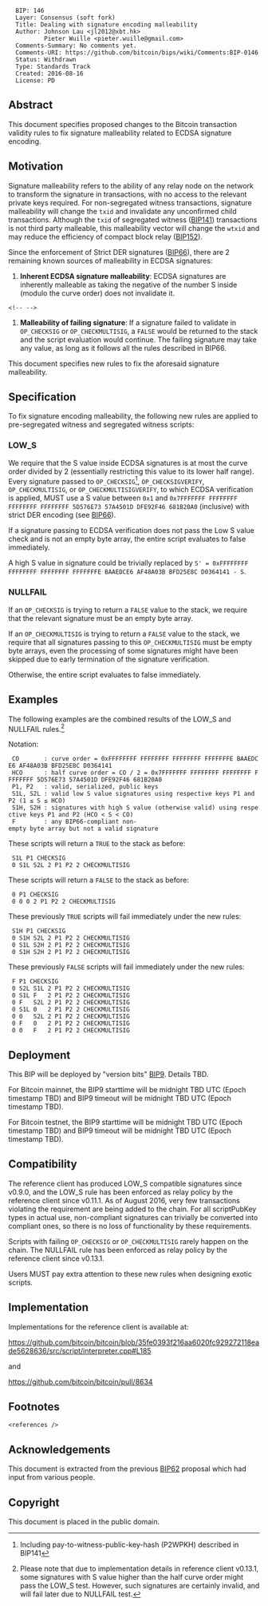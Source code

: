       BIP: 146
      Layer: Consensus (soft fork)
      Title: Dealing with signature encoding malleability
      Author: Johnson Lau <jl2012@xbt.hk>
              Pieter Wuille <pieter.wuille@gmail.com>
      Comments-Summary: No comments yet.
      Comments-URI: https://github.com/bitcoin/bips/wiki/Comments:BIP-0146
      Status: Withdrawn
      Type: Standards Track
      Created: 2016-08-16
      License: PD

## Abstract

This document specifies proposed changes to the Bitcoin transaction
validity rules to fix signature malleability related to ECDSA signature
encoding.

## Motivation

Signature malleability refers to the ability of any relay node on the
network to transform the signature in transactions, with no access to
the relevant private keys required. For non-segregated witness
transactions, signature malleability will change the `txid` and
invalidate any unconfirmed child transactions. Although the `txid` of
segregated witness
([BIP141](https://github.com/bitcoin/bips/blob/master/bip-0141.mediawiki))
transactions is not third party malleable, this malleability vector will
change the `wtxid` and may reduce the efficiency of compact block relay
([BIP152](https://github.com/bitcoin/bips/blob/master/bip-0152.mediawiki)).

Since the enforcement of Strict DER signatures
([BIP66](https://github.com/bitcoin/bips/blob/master/bip-0066.mediawiki)),
there are 2 remaining known sources of malleability in ECDSA signatures:

1.  **Inherent ECDSA signature malleability**: ECDSA signatures are
    inherently malleable as taking the negative of the number S inside
    (modulo the curve order) does not invalidate it.

```{=html}
<!-- -->
```
1.  **Malleability of failing signature**: If a signature failed to
    validate in `OP_CHECKSIG` or `OP_CHECKMULTISIG`, a `FALSE` would be
    returned to the stack and the script evaluation would continue. The
    failing signature may take any value, as long as it follows all the
    rules described in BIP66.

This document specifies new rules to fix the aforesaid signature
malleability.

## Specification

To fix signature encoding malleability, the following new rules are
applied to pre-segregated witness and segregated witness scripts:

### LOW_S

We require that the S value inside ECDSA signatures is at most the curve
order divided by 2 (essentially restricting this value to its lower half
range). Every signature passed to `OP_CHECKSIG`[^1],
`OP_CHECKSIGVERIFY`, `OP_CHECKMULTISIG`, or `OP_CHECKMULTISIGVERIFY`, to
which ECDSA verification is applied, MUST use a S value between `0x1`
and
`0x7FFFFFFF FFFFFFFF FFFFFFFF FFFFFFFF 5D576E73 57A4501D DFE92F46 681B20A0`
(inclusive) with strict DER encoding (see
[BIP66](https://github.com/bitcoin/bips/blob/master/bip-0066.mediawiki)).

If a signature passing to ECDSA verification does not pass the Low S
value check and is not an empty byte array, the entire script evaluates
to false immediately.

A high S value in signature could be trivially replaced by
`S' = 0xFFFFFFFF FFFFFFFF FFFFFFFF FFFFFFFE BAAEDCE6 AF48A03B BFD25E8C D0364141 - S`.

### NULLFAIL

If an `OP_CHECKSIG` is trying to return a `FALSE` value to the stack, we
require that the relevant signature must be an empty byte array.

If an `OP_CHECKMULTISIG` is trying to return a `FALSE` value to the
stack, we require that all signatures passing to this `OP_CHECKMULTISIG`
must be empty byte arrays, even the processing of some signatures might
have been skipped due to early termination of the signature
verification.

Otherwise, the entire script evaluates to false immediately.

## Examples

The following examples are the combined results of the LOW_S and
NULLFAIL rules.[^2]

Notation:

` CO       : curve order = 0xFFFFFFFF FFFFFFFF FFFFFFFF FFFFFFFE BAAEDCE6 AF48A03B BFD25E8C D0364141`\
` HCO      : half curve order = CO / 2 = 0x7FFFFFFF FFFFFFFF FFFFFFFF FFFFFFFF 5D576E73 57A4501D DFE92F46 681B20A0`\
` P1, P2   : valid, serialized, public keys`\
` S1L, S2L : valid low S value signatures using respective keys P1 and P2 (1 ≤ S ≤ HCO)`\
` S1H, S2H : signatures with high S value (otherwise valid) using respective keys P1 and P2 (HCO < S < CO)`\
` F        : any BIP66-compliant non-empty byte array but not a valid signature`

These scripts will return a `TRUE` to the stack as before:

` S1L P1 CHECKSIG`\
` 0 S1L S2L 2 P1 P2 2 CHECKMULTISIG`

These scripts will return a `FALSE` to the stack as before:

` 0 P1 CHECKSIG`\
` 0 0 0 2 P1 P2 2 CHECKMULTISIG`

These previously `TRUE` scripts will fail immediately under the new
rules:

` S1H P1 CHECKSIG`\
` 0 S1H S2L 2 P1 P2 2 CHECKMULTISIG`\
` 0 S1L S2H 2 P1 P2 2 CHECKMULTISIG`\
` 0 S1H S2H 2 P1 P2 2 CHECKMULTISIG`

These previously `FALSE` scripts will fail immediately under the new
rules:

` F P1 CHECKSIG`\
` 0 S2L S1L 2 P1 P2 2 CHECKMULTISIG`\
` 0 S1L F   2 P1 P2 2 CHECKMULTISIG`\
` 0 F   S2L 2 P1 P2 2 CHECKMULTISIG`\
` 0 S1L 0   2 P1 P2 2 CHECKMULTISIG`\
` 0 0   S2L 2 P1 P2 2 CHECKMULTISIG`\
` 0 F   0   2 P1 P2 2 CHECKMULTISIG`\
` 0 0   F   2 P1 P2 2 CHECKMULTISIG`

## Deployment

This BIP will be deployed by \"version bits\"
[BIP9](https://github.com/bitcoin/bips/blob/master/bip-0009.mediawiki).
Details TBD.

For Bitcoin mainnet, the BIP9 starttime will be midnight TBD UTC (Epoch
timestamp TBD) and BIP9 timeout will be midnight TBD UTC (Epoch
timestamp TBD).

For Bitcoin testnet, the BIP9 starttime will be midnight TBD UTC (Epoch
timestamp TBD) and BIP9 timeout will be midnight TBD UTC (Epoch
timestamp TBD).

## Compatibility

The reference client has produced LOW_S compatible signatures since
v0.9.0, and the LOW_S rule has been enforced as relay policy by the
reference client since v0.11.1. As of August 2016, very few transactions
violating the requirement are being added to the chain. For all
scriptPubKey types in actual use, non-compliant signatures can trivially
be converted into compliant ones, so there is no loss of functionality
by these requirements.

Scripts with failing `OP_CHECKSIG` or `OP_CHECKMULTISIG` rarely happen
on the chain. The NULLFAIL rule has been enforced as relay policy by the
reference client since v0.13.1.

Users MUST pay extra attention to these new rules when designing exotic
scripts.

## Implementation

Implementations for the reference client is available at:

<https://github.com/bitcoin/bitcoin/blob/35fe0393f216aa6020fc929272118eade5628636/src/script/interpreter.cpp#L185>

and

<https://github.com/bitcoin/bitcoin/pull/8634>

## Footnotes

```{=html}
<references />
```
## Acknowledgements

This document is extracted from the previous
[BIP62](https://github.com/bitcoin/bips/blob/master/bip-0062.mediawiki)
proposal which had input from various people.

## Copyright

This document is placed in the public domain.

[^1]: Including pay-to-witness-public-key-hash (P2WPKH) described in
    BIP141

[^2]: Please note that due to implementation details in reference client
    v0.13.1, some signatures with S value higher than the half curve
    order might pass the LOW_S test. However, such signatures are
    certainly invalid, and will fail later due to NULLFAIL test.
